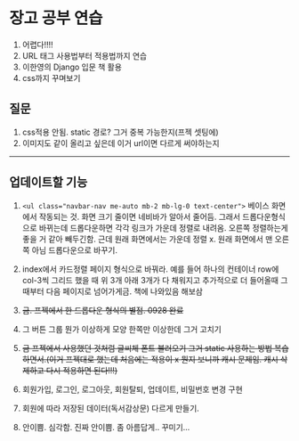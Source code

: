 # 장고 공부 연습
1. 어렵다!!!!
2. URL 태그 사용법부터 적용법까지 연습
3. 이한영의 Django 입문 책 활용
4. css까지 꾸며보기

## 질문
1. css적용 안됨. static 경로? 그거 중복 가능한지(프젝 셋팅에)
2. 이미지도 같이 올리고 싶은데 이거 url이면 다르게 써야하는지


---
## 업데이트할 기능
1. `<ul class="navbar-nav me-auto mb-2 mb-lg-0 text-center">` 베이스 화면에서 작동되는 것. 화면 크기 줄이면 네비바가 알아서 줄어듬. 그래서 드롭다운형식으로 바뀌는데 드롭다운하면 각각 링크가 가운데 정렬로 내려옴. 오른쪽 정렬하는게 좋을 거 같아 빼두긴함. 근데 원래 화면에서는 가운데 정렬 x. 원래 화면에서 맨 오른쪽 아님 드롭다운으로 바꾸기.

2. index에서 카드정렬 페이지 형식으로 바꿔라. 예를 들어 하나의 컨테이너 row에 col-3씩 그리드 했을 때 위 3개 아래 3개가 다 채워지고 추가적으로 더 들어올때 그때부터 다음 페이지로 넘어가게금. 책에 나와있음 해보삼

3. ~~금. 프젝에서 한 드롭다운 형식의 별점. 0928 완료~~

4. 그 버튼 그룹 뭔가 이상하게 모양 한쪽만 이상한데 그거 고치기

5. ~~금 프젝에서 사용했던 것처럼 글씨체 폰트 불러오기 그거 static 사용하는 방법 복습하면서.(이거 프젝대로 했는데 처음에는 적용이 x 뭔지 보니까 캐시 문제임. 캐시 삭제하고 다시 적용하면 된다!!!)~~

6. 회원가입, 로그인, 로그아웃, 회원탈퇴, 업데이트, 비밀번호 변경 구현

7. 회원에 따라 저장된 데이터(독서감상문) 다르게 만들기.

8. 안이쁨. 심각함. 진짜 안이쁨. 좀 아름답게.. 꾸미기...